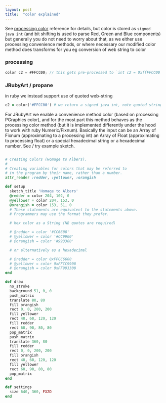 ```yaml
---
layout: post
title:  "color explained"
---
```

See [processing color][processing] reference for details, but color is stored as `signed java int` (and bit shifting is used to parse Red, Green and Blue components) but generally you do not need to worry about that, as we either use processing convenience methods, or where necessary our modified color method does transforms for you eg conversion of web string to color
### processing ###

```java
color c2 = #FFCC00; // this gets pre-processed to `int c2 = 0xffFFCC00`
```
### JRubyArt / propane ###

in ruby we instead support use of quoted web-string
```ruby
c2 = color('#FFCC00') # we return a signed java int, note quoted string
```

For JRubyArt we enable a convenience method color (based on processing PGraphics color), and for the most part this method behaves as the processing color method (but it is implemented differently under the hood to work with ruby Numeric/Fixnum). Basically the input can be an Array of Fixnum (approximating to a processing int) an Array of Float (approximating to processing float) or a special hexadecimal string or a hexadecimal number. See / try example sketch.

```ruby

# Creating Colors (Homage to Albers).
#
# Creating variables for colors that may be referred to
# in the program by their name, rather than a number.
attr_reader :redder, :yellower, :orangish

def setup
  sketch_title 'Homage to Albers'
  @redder = color 204, 102, 0
  @yellower = color 204, 153, 0
  @orangish = color 153, 51, 0
  # These statements are equivalent to the statements above.
  # Programmers may use the format they prefer.

  # hex color as a String (NB quotes are required)

  # @redder = color '#CC6600'
  # @yellower = color '#CC9900'
  # @orangish = color '#993300'

  # or alternatively as a hexadecimal

  # @redder = color 0xFFCC6600
  # @yellower = color 0xFFCC9900
  # @orangish = color 0xFF993300
end

def draw
  no_stroke
  background 51, 0, 0
  push_matrix
  translate 80, 80
  fill orangish
  rect 0, 0, 200, 200
  fill yellower
  rect 40, 60, 120, 120
  fill redder
  rect 60, 90, 80, 80
  pop_matrix
  push_matrix
  translate 360, 80
  fill redder
  rect 0, 0, 200, 200
  fill orangish
  rect 40, 60, 120, 120
  fill yellower
  rect 60, 90, 80, 80
  pop_matrix
end

def settings
  size 640, 360, FX2D
end

```

[processing]:https://processing.org/reference/color_datatype.html
